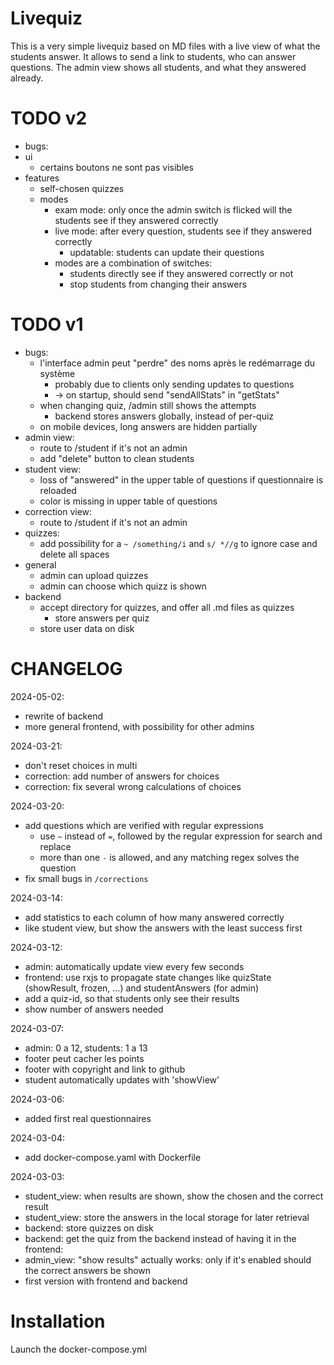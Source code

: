 # Livequiz

This is a very simple livequiz based on MD files with a live view of what the students answer.
It allows to send a link to students, who can answer questions.
The admin view shows all students, and what they answered already.

# TODO v2

- bugs:
- ui
  - certains boutons ne sont pas visibles
- features
  - self-chosen quizzes
  - modes
    - exam mode: only once the admin switch is flicked will the students see if they answered correctly
    - live mode: after every question, students see if they answered correctly
      - updatable: students can update their questions
    - modes are a combination of switches:
      - students directly see if they answered correctly or not
      - stop students from changing their answers

# TODO v1

- bugs:
  - l'interface admin peut "perdre" des noms après le redémarrage du système
    - probably due to clients only sending updates to questions
    - -> on startup, should send "sendAllStats" in "getStats"
  - when changing quiz, /admin still shows the attempts
    - backend stores answers globally, instead of per-quiz
  - on mobile devices, long answers are hidden partially
- admin view:
  - route to /student if it's not an admin
  - add "delete" button to clean students
- student view:
  - loss of "answered" in the upper table of questions if questionnaire is reloaded
  - color is missing in upper table of questions
- correction view:
  - route to /student if it's not an admin
- quizzes:
  - add possibility for a `~ /something/i` and `s/ *//g` to ignore case and delete all spaces
- general
  - admin can upload quizzes
  - admin can choose which quizz is shown
- backend
  - accept directory for quizzes, and offer all .md files as quizzes
    - store answers per quiz
  - store user data on disk

# CHANGELOG

2024-05-02:
- rewrite of backend
- more general frontend, with possibility for other admins

2024-03-21:
- don't reset choices in multi
- correction: add number of answers for choices
- correction: fix several wrong calculations of choices

2024-03-20:
- add questions which are verified with regular expressions
  - use `~` instead of `=`, followed by the regular expression for search and replace
  - more than one `-` is allowed, and any matching regex solves the question
- fix small bugs in `/corrections`

2024-03-14:
- add statistics to each column of how many answered correctly
- like student view, but show the answers with the least success first

2024-03-12:
- admin: automatically update view every few seconds
- frontend: use rxjs to propagate state changes like quizState (showResult, frozen, ...) and studentAnswers (for admin)
- add a quiz-id, so that students only see their results
- show number of answers needed

2024-03-07:
- admin: 0 a 12, students: 1 a 13
- footer peut cacher les points
- footer with copyright and link to github
- student automatically updates with 'showView'

2024-03-06:
- added first real questionnaires

2024-03-04:
- add docker-compose.yaml with Dockerfile

2024-03-03:
- student_view: when results are shown, show the chosen and the correct result
- student_view: store the answers in the local storage for later retrieval
- backend: store quizzes on disk
- backend: get the quiz from the backend instead of having it in the frontend:
- admin_view: "show results" actually works: only if it's enabled should the correct answers be shown
- first version with frontend and backend

# Installation

Launch the docker-compose.yml